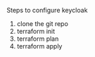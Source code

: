 Steps to configure keycloak
1. clone the git repo
2. terraform init
3. terraform plan
4. terraform apply
